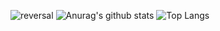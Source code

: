 ![reversal](https://capsule-render.vercel.app/api?type=rect&text=RECT&fontAlign=30&fontSize=30&desc=Use%20theme&descAlign=60&descAlignY=50&theme=Wave)
![Anurag's github stats](https://github-readme-stats.vercel.app/api?username=jihyeunwoo&show_icons=true&theme=tokyonight)
![Top Langs](https://github-readme-stats.vercel.app/api/top-langs/?username=jihyeunwoo&layout=compact&theme=tokyonight)
